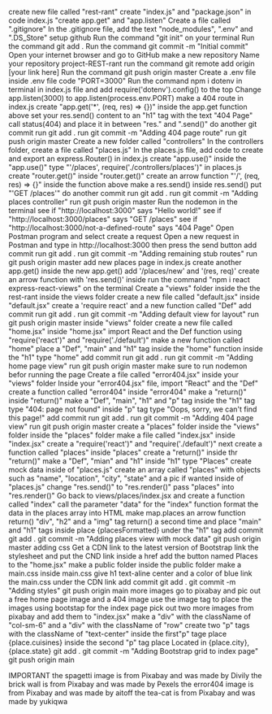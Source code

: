 create new file called "rest-rant"
create "index.js" and "package.json"
in code index.js "create app.get" and "app.listen"
Create a file called ".gitignore"
In the .gitignore file, add the text "node_modules", ".env" and ".DS_Store"
setup github
Run the command "git init" on your terminal
Run the command git add .
Run the command git commit -m "Initial commit"
Open your internet browser and go to GitHub
make a new repository
Name your repository project-REST-rant
run the command git remote add origin [your link here]
Run the command git push origin master
Create a .env file
inside .env file code "PORT=3000"
Run the command npm i dotenv in terminal
in index.js file and add require('dotenv').config() to the top
Change app.listen(3000) to app.listen(process.env.PORT)
make a 404 route
in index.js create "app.get('\*', (req, res) => {})"
inside the app.get function above set your res.send() content to an "h1" tag with the text "404 Page"
call status(404) and place it in between "res." and ".send()"
do another git commit
run git add .
run git commit -m "Adding 404 page route"
run git push origin master
Create a new folder called "controllers"
In the controllers folder, create a file called "places.js"
In the places.js file, add code to create and export an express.Router()
in index.js create "app.use()"
inside the "app.use()" type "'/places', require('./controllers/places')"
in places.js create "router.get()"
inside "router.get()" create an arrow function "'/', (req, res) => {}"
inside the function above make a res.send()
inside res.send() put "'GET /places'"
do another commit
run git add .
run git commit -m "Adding places controller"
run git push origin master
Run the nodemon in the terminal
see if "http://localhost:3000" says "Hello world!"
see if "http://localhost:3000/places" says "GET /places"
see if "http://localhost:3000/not-a-defined-route" says "404 Page"
Open Postman program and select create a request
Open a new request in Postman and type in http://localhost:3000
then press the send button
add commit
run git add .
run git commit -m "Adding remaining stub routes"
run git push origin master
add new places page
in index.js create another app.get()
inside the new app.get() add '/places/new' and '(res, req)'
create an arrow function with 'res.send()' inside
run the command "npm i react express-react-views" on the terminal
Create a "views" folder inside the the rest-rant
inside the views folder create a new file called "default.jsx"
inside "default.jsx" create a 'require react' and a new function called "Def"
add commit
run git add .
run git commit -m "Adding default view for layout"
run git push origin master
inside "views" folder create a new file called "home.jsx"
inside "home.jsx" import React and the Def function using "require('react')" and "require('./default')"
make a new function called "home"
place a "Def", "main" and "h1" tag inside the "home" function
inside the "h1" type "home"
add commit
run git add .
run git commit -m "Adding home page view"
run git push origin master
make sure to run nodemon befor running the page
Create a file called "error404.jsx" inside your "views" folder
Inside your "error404.jsx" file, import "React" and the "Def"
create a function called "error404"
inside "error404" make a "return()"
inside "return()" make a "Def", "main", "h1" and "p" tag
inside the "h1" tag type "404: page not found"
inside "p" tag type "Oops, sorry, we can't find this page!"
add commit
run git add .
run git commit -m "Adding 404 page view"
run git push origin master
create a "places" folder inside the "views" folder
inside the "places" folder make a file called "index.jsx"
inside "index.jsx" create a "require('react')" and "require('./default')"
next create a function called "places"
inside "places" create a "return()"
inside thr "return()" make a "Def", "mian" and "h1"
inside "h1" type "Places"
create mock data
inside of "places.js" create an array called "places" with objects such as "name", "location", "city", "state" and a pic if wanted
inside of "places.js" change "res.send()" to "res.render()"
pass "places" into "res.render()"
Go back to views/places/index.jsx and create a function called "index"
call the parameter "data" for the "index" function
format the data in the places array into HTML
make map.places an arrow function
return() "div", "h2" and a "img" tag
return() a second time and place "main" and "h1" tags inside
place {placesFormatted} under the "h1" tag
add commit
git add .
git commit -m "Adding places view with mock data"
git push origin master
adding css
Get a CDN link to the latest version of Bootstrap
link the stylesheet and put the CND link inside a href
add the button named Places to the "home.jsx"
make a public folder
inside the public folder make a main.css
inside main.css give h1 text-aline center and a color of blue
link the main.css under the CDN link
add commit
git add .
git commit -m "Adding styles"
git push origin main
more images go to pixabay and pic out a free home page image and a 404 image
use the image tag to place the images
using bootstap for the index page
pick out two more images from pixabay and add them to "index.jsx"
make a "div" with the className of "col-sm-6"
and a "div" with the className of "row"
create two "p" tags with the className of "text-center"
inside the first"p" tage place {place.cuisines}
inside the second "p" tag place Located in {place.city}, {place.state}
git add .
git commit -m "Adding Bootstrap grid to index page"
git push origin main

IMPORTANT
the spagetti image is from Pixabay and was made by Divily
the brick wall is from Pixabay and was made by Pexels
the error404 image is from Pixabay and was made by aitoff
the tea-cat is from Pixabay and was made by yukiqwa
